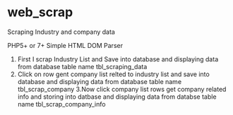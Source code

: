 # web_scrap
Scraping Industry and company data


PHP5+ or 7+
Simple HTML DOM Parser


1. First I scrap Industry List and Save into database and displaying data from database table name 
tbl_scraping_data
2. Click on row gent company list relted to industry list and save into database and displaying data from database table  name tbl_scrap_company 
3.Now click company list rows get company related info and storing into datbase and displaying data from databse table name tbl_scrap_company_info
